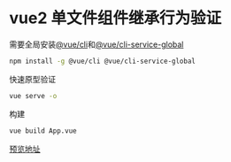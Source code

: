 # vue2 单文件组件继承行为验证

需要全局安装[@vue/cli](https://cli.vuejs.org/)和[@vue/cli-service-global](https://www.npmjs.com/package/@vue/cli-service-global)
```bash
npm install -g @vue/cli @vue/cli-service-global
```

快速原型验证
```bash
vue serve -o
```

构建
```bash
vue build App.vue
```

[预览地址](./dist/index.html)
